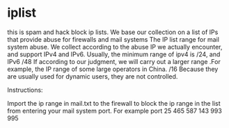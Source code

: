 # iplist
this is spam and hack block ip lists. We base our collection on a list of IPs that provide abuse for firewalls and mail systems
The IP list range for mail system abuse. We collect according to the abuse IP we actually encounter, and support IPv4 and IPv6. Usually, the minimum range of ipv4 is /24, and IPv6 /48 If according to our judgment, we will carry out a larger range .For example, the IP range of some large operators in China. /16 Because they are usually used for dynamic users, they are not controlled.

Instructions:

Import the ip range in mail.txt to the firewall to block the ip range in the list from entering your mail system port.
For example port 25 465 587 143 993 995
